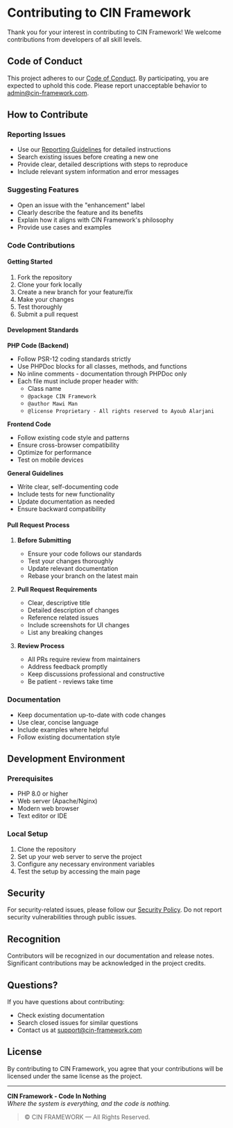 # Contributing to CIN Framework

Thank you for your interest in contributing to CIN Framework! We welcome contributions from developers of all skill levels.

## Code of Conduct

This project adheres to our [Code of Conduct](CODE_OF_CONDUCT.md). By participating, you are expected to uphold this code. Please report unacceptable behavior to [admin@cin-framework.com](mailto:admin@cin-framework.com).

## How to Contribute

### Reporting Issues

- Use our [Reporting Guidelines](reporting_guidelines.html) for detailed instructions
- Search existing issues before creating a new one
- Provide clear, detailed descriptions with steps to reproduce
- Include relevant system information and error messages

### Suggesting Features

- Open an issue with the "enhancement" label
- Clearly describe the feature and its benefits
- Explain how it aligns with CIN Framework's philosophy
- Provide use cases and examples

### Code Contributions

#### Getting Started

1. Fork the repository
2. Clone your fork locally
3. Create a new branch for your feature/fix
4. Make your changes
5. Test thoroughly
6. Submit a pull request

#### Development Standards

**PHP Code (Backend)**
- Follow PSR-12 coding standards strictly
- Use PHPDoc blocks for all classes, methods, and functions
- No inline comments - documentation through PHPDoc only
- Each file must include proper header with:
  - Class name
  - `@package CIN Framework`
  - `@author Mawi Man`
  - `@license Proprietary - All rights reserved to Ayoub Alarjani`

**Frontend Code**
- Follow existing code style and patterns
- Ensure cross-browser compatibility
- Optimize for performance
- Test on mobile devices

**General Guidelines**
- Write clear, self-documenting code
- Include tests for new functionality
- Update documentation as needed
- Ensure backward compatibility

#### Pull Request Process

1. **Before Submitting**
   - Ensure your code follows our standards
   - Test your changes thoroughly
   - Update relevant documentation
   - Rebase your branch on the latest main

2. **Pull Request Requirements**
   - Clear, descriptive title
   - Detailed description of changes
   - Reference related issues
   - Include screenshots for UI changes
   - List any breaking changes

3. **Review Process**
   - All PRs require review from maintainers
   - Address feedback promptly
   - Keep discussions professional and constructive
   - Be patient - reviews take time

### Documentation

- Keep documentation up-to-date with code changes
- Use clear, concise language
- Include examples where helpful
- Follow existing documentation style

## Development Environment

### Prerequisites

- PHP 8.0 or higher
- Web server (Apache/Nginx)
- Modern web browser
- Text editor or IDE

### Local Setup

1. Clone the repository
2. Set up your web server to serve the project
3. Configure any necessary environment variables
4. Test the setup by accessing the main page

## Security

For security-related issues, please follow our [Security Policy](SECURITY.md). Do not report security vulnerabilities through public issues.

## Recognition

Contributors will be recognized in our documentation and release notes. Significant contributions may be acknowledged in the project credits.

## Questions?

If you have questions about contributing:

- Check existing documentation
- Search closed issues for similar questions
- Contact us at [support@cin-framework.com](mailto:support@cin-framework.com)

## License

By contributing to CIN Framework, you agree that your contributions will be licensed under the same license as the project.

---

**CIN Framework - Code In Nothing**  
*Where the system is everything, and the code is nothing.*

> © CIN FRAMEWORK — All Rights Reserved.